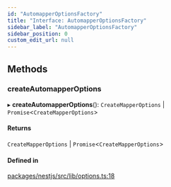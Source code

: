 ```yaml
---
id: "AutomapperOptionsFactory"
title: "Interface: AutomapperOptionsFactory"
sidebar_label: "AutomapperOptionsFactory"
sidebar_position: 0
custom_edit_url: null
---
```


## Methods

### createAutomapperOptions

▸ **createAutomapperOptions**(): `CreateMapperOptions` \| `Promise`<`CreateMapperOptions`\>

#### Returns

`CreateMapperOptions` \| `Promise`<`CreateMapperOptions`\>

#### Defined in

[packages/nestjs/src/lib/options.ts:18](https://github.com/nartc/mapper/blob/efc4cb9d/packages/nestjs/src/lib/options.ts#L18)
